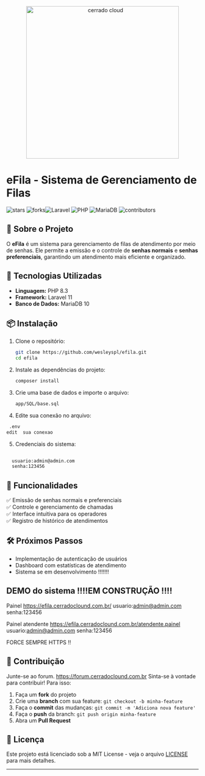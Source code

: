 <p align="center"><a href="V" target="_blank"><img src="https://cerradoclound.com.br/public/uploads/logo.png" width="400" alt="cerrado cloud"></a></p>



# eFila - Sistema de Gerenciamento de Filas


![stars](https://img.shields.io/github/stars/wesleyspl/efila)
![forks](https://img.shields.io/github/forks/wesleyspl/efila)![Laravel](https://img.shields.io/badge/Laravel-11-red?style=flat-square)  ![PHP](https://img.shields.io/badge/PHP-8.3-blue?style=flat-square)  ![MariaDB](https://img.shields.io/badge/MariaDB-10-green?style=flat-square)  ![contributors](https://img.shields.io/github/contributors/wesleyspl/efila)

## 📌 Sobre o Projeto

O **eFila** é um sistema para gerenciamento de filas de atendimento por meio de senhas. Ele permite a emissão e o controle de **senhas normais** e **senhas preferenciais**, garantindo um atendimento mais eficiente e organizado.

## 🚀 Tecnologias Utilizadas

- **Linguagem:** PHP 8.3  
- **Framework:** Laravel 11  
- **Banco de Dados:** MariaDB 10   


## 📦 Instalação

1. Clone o repositório:
   ```sh
   git clone https://github.com/wesleyspl/efila.git
   cd efila
   ```

2. Instale as dependências do projeto:
   ```sh
   composer install
   ```
3. Crie uma base de dados e importe o arquivo:
    ```sh
   app/SQL/base.sql
   ```
4. Edite sua conexão no arquivo:
```sh
 .env
edit  sua conexao
```
5. Credenciais do sistema:
```sh
  
  usuario:admin@admin.com
  senha:123456
```

## 🎯 Funcionalidades

✅ Emissão de senhas normais e preferenciais  
✅ Controle e gerenciamento de chamadas  
✅ Interface intuitiva para os operadores  
✅ Registro de histórico de atendimentos  

## 🛠 Próximos Passos

- Implementação de autenticação de usuários  
- Dashboard com estatísticas de atendimento  
- Sistema se em desenvolvimento !!!!!!!
## DEMO do sistema !!!!EM CONSTRUÇÃO !!!!  

  Painel
 https://efila.cerradoclound.com.br/
  usuario:admin@admin.com
  senha:123456

 Painel atendente
  https://efila.cerradoclound.com.br/atendente.painel
  usuario:admin@admin.com
  senha:123456

FORCE SEMPRE HTTPS !!


## 🤝 Contribuição
Junte-se ao forum.
https://forum.cerradoclound.com.br 
Sinta-se à vontade para contribuir! Para isso:  

1. Faça um **fork** do projeto  
2. Crie uma **branch** com sua feature: `git checkout -b minha-feature`  
3. Faça o **commit** das mudanças: `git commit -m 'Adiciona nova feature'`  
4. Faça o **push** da branch: `git push origin minha-feature`  
5. Abra um **Pull Request**  

## 📜 Licença

Este projeto está licenciado sob a MIT License - veja o arquivo [LICENSE](LICENSE) para mais detalhes.

---


